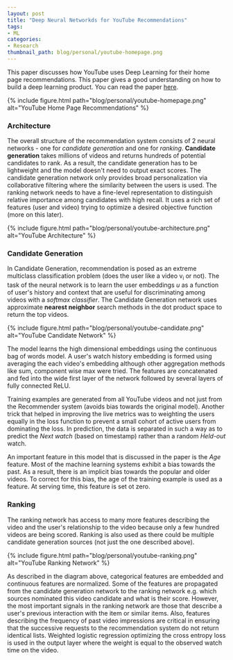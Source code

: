 ```yaml
---
layout: post
title: "Deep Neural Networkds for YouTube Recommendations"
tags:
- ML
categories:
- Research
thumbnail_path: blog/personal/youtube-homepage.png
---
```


This paper discusses how YouTube uses Deep Learning for their home page recommendations. This paper gives a good understanding on how to build a deep learning product. You can read the paper [here](http://research.google.com/pubs/archive/45530.pdf).

{% include figure.html path="blog/personal/youtube-homepage.png" alt="YouTube Home Page Recommendations" %}

### Architecture

The overall structure of the recommendation system consists of 2 neural networks - one for *candidate generation* and one for *ranking*. **Candidate generation** takes millions of videos and returns hundreds of potential candidates to rank. As a result, the candidate generation has to be lightweight and the model doesn't need to output exact scores. The candidate generation network only provides broad personalization via collaborative filtering where the similarity between the users is used. The ranking network needs to have a fine-level representation to distinguish relative importance among candidates with high recall. It uses a rich set of features (user and video) trying to optimize a desired objective function (more on this later).

{% include figure.html path="blog/personal/youtube-architecture.png" alt="YouTube Architecture" %}

### Candidate Generation

In Candidate Generation, recommendation is posed as an extreme multiclass classification problem (does the user like a video v<sub>i</sub> or not). The task of the neural network is to learn the user embeddings *u* as a function of user's history and context that are useful for discriminating among videos with a *softmax classifier*. The Candidate Generation network uses approximate **nearest neighbor** search methods in the dot product space to return the top videos.

{% include figure.html path="blog/personal/youtube-candidate.png" alt="YouTube Candidate Network" %}

The model learns the high dimensional embeddings using the continuous bag of words model. A user's watch history embedding is formed using averaging the each video's embedding although other aggregation methods like sum, component wise max were tried. The features are concatenated and fed into the wide first layer of the network followed by several layers of fully connected ReLU. 

Training examples are generated from all YouTube videos and not just from the Recommender system (avoids bias towards the original model). Another trick that helped in improving the live metrics was to weighting the users equally in the loss function to prevent a small cohort of active users from dominating the loss. In prediction, the data is separated in such a way as to predict the *Next watch* (based on timestamp) rather than a random *Held-out* watch. 

An important feature in this model that is discussed in the paper is the *Age* feature. Most of the machine learning systems exhibit a bias towards the past. As a result, there is an implicit bias towards the popular and older videos. To correct for this bias, the age of the training example is used as a feature. At serving time, this feature is set ot zero.

### Ranking

The ranking network has access to many more features describing the video and the user's relationship to the video because only a few hundred videos are being scored. Ranking is also used as there could be multiple candidate generation sources (not just the one described above).

{% include figure.html path="blog/personal/youtube-ranking.png" alt="YouTube Ranking Network" %}

As described in the diagram above, categorical features are embedded and continuous features are normalized. Some of the features are propagated from the candidate generation network to the ranking network e.g. which sources nominated this video candidate and what is their score. However, the most important signals in the ranking network are those that describe a user's previous interaction with the item or similar items. Also, features describing the frequency of past video impressions are critical in ensuring that the successive requests to the recommendation system do not return identical lists. Weighted logistic regression optimizing the cross entropy loss is used in the output layer where the weight is equal to the observed watch time on the video.

